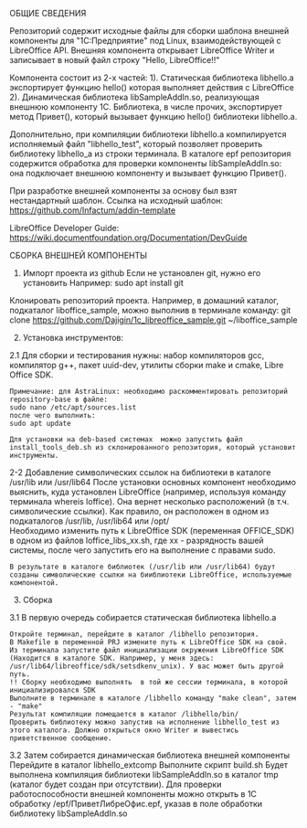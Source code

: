 ОБЩИЕ СВЕДЕНИЯ

Репозиторий содержит исходные файлы для сборки шаблона внешней компоненты для "1С:Предприятие" под Linux, взаимодействующей с LibreOffice API.
Внешняя компонента открывает LibreOffice Writer и записывает в новый файл строку "Hello, LibreOffice!!"

Компонента состоит из 2-х частей:
	1). Статическая библиотека libhello.a экспортирует функцию hello() которая выполняет действия с LibreOffice
	2). Динамическая библиотека libSampleAddIn.so, реализующая внешнюю компоненту 1С. Библиотека, в числе прочих, экспортирует метод Привет(), который вызывает функцию hello() библиотеки libhello.a.

Дополнительно, при компиляции библиотеки libhello.a компилируется исполняемый файл "libhello_test", который позволяет проверить библиотеку libhello_a из строки терминала.
В каталоге epf репозитория содержится обработка для проверки компоненты libSampleAddIn.so: она подключает внешнюю компоненту и вызывает функцию Привет().

При разработке внешней компоненты за основу был взят нестандартный шаблон. Ссылка на исходный шаблон: https://github.com/Infactum/addin-template

LibreOffice Developer Guide: https://wiki.documentfoundation.org/Documentation/DevGuide


СБОРКА ВНЕШНЕЙ КОМПОНЕНТЫ

1. Импорт проекта из github
Если не установлен git, нужно его установить
Например: sudo apt install git

Клонировать репозиторий проекта. Например, в домашний каталог, подкаталог liboffice_sample, можно выполнив в терминале команду:
git clone https://github.com/Dajigin/1c_libreoffice_sample.git ~/liboffice_sample

2. Установка инструментов:

2.1 Для сборки и тестирования нужны: набор компиляторов gcc, компилятор g++, пакет uuid-dev,  утилиты сборки make и cmake, Libre Office SDK.

	Примечание: для AstraLinux: необходимо раскомментировать репозиторий repository-base в файле:
	sudo nano /etc/apt/sources.list
	после чего выполнить:
	sudo apt update

	Для установки на deb-based системах  можно запустить файл install_tools_deb.sh из склонированного репозитория, который установит инструменты.		

2-2 Добавление символических ссылок на библиотеки в каталоге /usr/lib или /usr/lib64
	После установки основных компонент необходимо выяснить, куда установлен LibreOffice (например, используя команду терминала whereis loffice).
	Она вернет несколько расположений (в т.ч. символические ссылки). Как правило, он расположен в одном из подкаталогов /usr/lib, /usr/lib64 или /opt/	
	Необходимо изменить путь к LibreOffice SDK (переменная OFFICE_SDK) в одном из файлов loffice_libs_xx.sh, где xx - разрядность вашей системы, 
	после чего запустить его на выполнение с правами sudo.
	
	В результате в каталоге библиотек (/usr/lib или /usr/lib64) будут созданы символические ссылки на бииблиотеки LibreOffice, используемые компонентой.


3. Сборка

3.1 В первую очередь собирается статическая библиотека libhello.a

	Откройте терминал, перейдите в каталог /libhello репозитория.
	В Makefile в переменной PRJ измените путь к LibreOffice SDK на свой.
	Из терминала запустите файл инициализации окружения LibreOffice SDK (Находится в каталоге SDK. Например, у меня здесь: /usr/lib64/libreoffice/sdk/setsdkenv_unix). У вас может быть другой путь.
	!! Сборку необходимо выполнять  в той же сессии терминала, в которой инициализировался SDK
	Выполните в терминале в каталоге /libhello команду "make clean", затем - "make"
	Результат компиляции помещается в каталог /libhello/bin/
	Проверить библиотеку можно запустив на исполнение libhello_test из этого каталога. Должно открыться окно Writer и вывестись приветственное сообщение.

3.2 Затем собирается динамическая библиотека внешней компоненты
	Перейдите в каталог libhello_extcomp
	Выполните скрипт build.sh
	Будет выполнена компиляция библиотеки libSampleAddIn.so в каталог tmp (каталог будет создан при отсутствии).
	Для проверки работоспособности внешней компоненты можно открыть в 1С обработку /epf/ПриветЛибреОфис.epf, указав в поле обработки библиотеку libSampleAddIn.so

